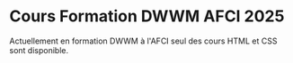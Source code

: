# Cours Formation DWWM AFCI 2025

Actuellement en formation DWWM à l'AFCI seul des cours HTML et CSS sont disponible.
